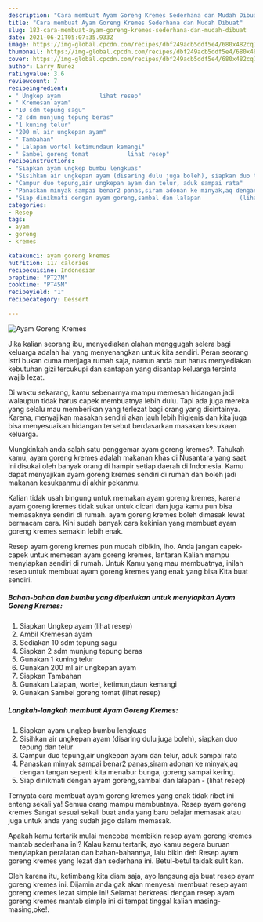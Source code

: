```yaml
---
description: "Cara membuat Ayam Goreng Kremes Sederhana dan Mudah Dibuat"
title: "Cara membuat Ayam Goreng Kremes Sederhana dan Mudah Dibuat"
slug: 183-cara-membuat-ayam-goreng-kremes-sederhana-dan-mudah-dibuat
date: 2021-06-21T05:07:35.933Z
image: https://img-global.cpcdn.com/recipes/dbf249acb5ddf5e4/680x482cq70/ayam-goreng-kremes-foto-resep-utama.jpg
thumbnail: https://img-global.cpcdn.com/recipes/dbf249acb5ddf5e4/680x482cq70/ayam-goreng-kremes-foto-resep-utama.jpg
cover: https://img-global.cpcdn.com/recipes/dbf249acb5ddf5e4/680x482cq70/ayam-goreng-kremes-foto-resep-utama.jpg
author: Larry Nunez
ratingvalue: 3.6
reviewcount: 7
recipeingredient:
- " Ungkep ayam           lihat resep"
- " Kremesan ayam"
- "10 sdm tepung sagu"
- "2 sdm munjung tepung beras"
- "1 kuning telur"
- "200 ml air ungkepan ayam"
- " Tambahan"
- " Lalapan wortel ketimundaun kemangi"
- " Sambel goreng tomat           lihat resep"
recipeinstructions:
- "Siapkan ayam ungkep bumbu lengkuas"
- "Sisihkan air ungkepan ayam (disaring dulu juga boleh), siapkan duo tepung dan telur"
- "Campur duo tepung,air ungkepan ayam dan telur, aduk sampai rata"
- "Panaskan minyak sampai benar2 panas,siram adonan ke minyak,aq dengan tangan seperti kita menabur bunga, goreng sampai kering."
- "Siap dinikmati dengan ayam goreng,sambal dan lalapan           (lihat resep)"
categories:
- Resep
tags:
- ayam
- goreng
- kremes

katakunci: ayam goreng kremes 
nutrition: 117 calories
recipecuisine: Indonesian
preptime: "PT27M"
cooktime: "PT45M"
recipeyield: "1"
recipecategory: Dessert

---
```



![Ayam Goreng Kremes](https://img-global.cpcdn.com/recipes/dbf249acb5ddf5e4/680x482cq70/ayam-goreng-kremes-foto-resep-utama.jpg)

Jika kalian seorang ibu, menyediakan olahan menggugah selera bagi keluarga adalah hal yang menyenangkan untuk kita sendiri. Peran seorang istri bukan cuma menjaga rumah saja, namun anda pun harus menyediakan kebutuhan gizi tercukupi dan santapan yang disantap keluarga tercinta wajib lezat.

Di waktu  sekarang, kamu sebenarnya mampu memesan hidangan jadi walaupun tidak harus capek membuatnya lebih dulu. Tapi ada juga mereka yang selalu mau memberikan yang terlezat bagi orang yang dicintainya. Karena, menyajikan masakan sendiri akan jauh lebih higienis dan kita juga bisa menyesuaikan hidangan tersebut berdasarkan masakan kesukaan keluarga. 



Mungkinkah anda salah satu penggemar ayam goreng kremes?. Tahukah kamu, ayam goreng kremes adalah makanan khas di Nusantara yang saat ini disukai oleh banyak orang di hampir setiap daerah di Indonesia. Kamu dapat menyajikan ayam goreng kremes sendiri di rumah dan boleh jadi makanan kesukaanmu di akhir pekanmu.

Kalian tidak usah bingung untuk memakan ayam goreng kremes, karena ayam goreng kremes tidak sukar untuk dicari dan juga kamu pun bisa memasaknya sendiri di rumah. ayam goreng kremes boleh dimasak lewat bermacam cara. Kini sudah banyak cara kekinian yang membuat ayam goreng kremes semakin lebih enak.

Resep ayam goreng kremes pun mudah dibikin, lho. Anda jangan capek-capek untuk memesan ayam goreng kremes, lantaran Kalian mampu menyiapkan sendiri di rumah. Untuk Kamu yang mau membuatnya, inilah resep untuk membuat ayam goreng kremes yang enak yang bisa Kita buat sendiri.

<!--inarticleads1-->

##### Bahan-bahan dan bumbu yang diperlukan untuk menyiapkan Ayam Goreng Kremes:

1. Siapkan  Ungkep ayam           (lihat resep)
1. Ambil  Kremesan ayam
1. Sediakan 10 sdm tepung sagu
1. Siapkan 2 sdm munjung tepung beras
1. Gunakan 1 kuning telur
1. Gunakan 200 ml air ungkepan ayam
1. Siapkan  Tambahan
1. Gunakan  Lalapan, wortel, ketimun,daun kemangi
1. Gunakan  Sambel goreng tomat           (lihat resep)




<!--inarticleads2-->

##### Langkah-langkah membuat Ayam Goreng Kremes:

1. Siapkan ayam ungkep bumbu lengkuas
1. Sisihkan air ungkepan ayam (disaring dulu juga boleh), siapkan duo tepung dan telur
1. Campur duo tepung,air ungkepan ayam dan telur, aduk sampai rata
1. Panaskan minyak sampai benar2 panas,siram adonan ke minyak,aq dengan tangan seperti kita menabur bunga, goreng sampai kering.
1. Siap dinikmati dengan ayam goreng,sambal dan lalapan -           (lihat resep)




Ternyata cara membuat ayam goreng kremes yang enak tidak ribet ini enteng sekali ya! Semua orang mampu membuatnya. Resep ayam goreng kremes Sangat sesuai sekali buat anda yang baru belajar memasak atau juga untuk anda yang sudah jago dalam memasak.

Apakah kamu tertarik mulai mencoba membikin resep ayam goreng kremes mantab sederhana ini? Kalau kamu tertarik, ayo kamu segera buruan menyiapkan peralatan dan bahan-bahannya, lalu bikin deh Resep ayam goreng kremes yang lezat dan sederhana ini. Betul-betul taidak sulit kan. 

Oleh karena itu, ketimbang kita diam saja, ayo langsung aja buat resep ayam goreng kremes ini. Dijamin anda gak akan menyesal membuat resep ayam goreng kremes lezat simple ini! Selamat berkreasi dengan resep ayam goreng kremes mantab simple ini di tempat tinggal kalian masing-masing,oke!.

